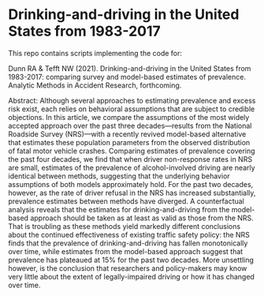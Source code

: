 # Drinking-and-driving in the United States from 1983-2017

This repo contains scripts implementing the code for:

Dunn RA & Tefft NW (2021). Drinking-and-driving in the United States from 1983-2017: comparing survey and model-based estimates of prevalence. 
Analytic Methods in Accident Research, forthcoming.

Abstract: Although several approaches to estimating prevalence and excess risk exist, each relies on behavioral assumptions that are subject to credible objections. In this article, we compare the assumptions of the most widely accepted approach over the past three decades—results from the National Roadside Survey (NRS)—with a recently revived model-based alternative that estimates these population parameters from the observed distribution of fatal motor vehicle crashes. Comparing estimates of prevalence covering the past four decades, we find that when driver non-response rates in NRS are small, estimates of the prevalence of alcohol-involved driving are nearly identical between methods, suggesting that the underlying behavior assumptions of both models approximately hold. For the past two decades, however, as the rate of driver refusal in the NRS has increased substantially, prevalence estimates between methods have diverged. A counterfactual analysis reveals that the estimates for drinking-and-driving from the model-based approach should be taken as at least as valid as those from the NRS. That is troubling as these methods yield markedly different conclusions about the continued effectiveness of existing traffic safety policy: the NRS finds that the prevalence of drinking-and-driving has fallen monotonically over time, while estimates from the model-based approach suggest that prevalence has plateaued at 15% for the past two decades. More unsettling however, is the conclusion that researchers and policy-makers may know very little about the extent of legally-impaired driving or how it has changed over time.
